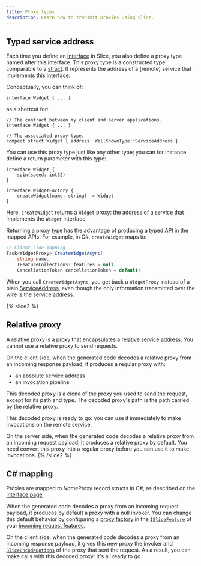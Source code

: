 ```yaml
---
title: Proxy types
description: Learn how to transmit proxies using Slice.
---
```


## Typed service address

Each time you define an [interface](interface) in Slice, you also define a proxy type named after this interface. This
proxy type is a constructed type comparable to a [struct](struct-types). It represents the address of a (remote) service
that implements this interface.

Conceptually, you can think of:

```slice
interface Widget { ... }
```

as a shortcut for:

```slice
// The contract between my client and server applications.
interface Widget { ... }

// The associated proxy type.
compact struct Widget { address: WellKnownType::ServiceAddress }
```

You can use this proxy type just like any other type; you can for instance define a return parameter with this type:

```slice
interface Widget {
    spin(speed: int32)
}

interface WidgetFactory {
    createWidget(name: string) -> Widget
}
```

Here, `createWidget` returns a `Widget` proxy: the address of a service that implements the `Widget` interface.

Returning a proxy type has the advantage of producing a typed API in the mapped APIs. For example, in C#, `createWidget`
maps to:

```csharp
// Client-side mapping
Task<WidgetProxy> CreateWidgetAsync(
    string name,
    IFeatureCollections? features = null,
    CancellationToken cancellationToken = default);
```

When you call `CreateWidgetAsync`, you get back a `WidgetProxy` instead of a plain
[ServiceAddress][csharp-service-address], even though the only information transmitted over the wire is the service
address.

{% slice2 %}

## Relative proxy

A relative proxy is a proxy that encapsulates a [relative service address][relative-service-address]. You cannot use a
relative proxy to send requests.

On the client side, when the generated code decodes a relative proxy from an incoming response payload, it produces a
regular proxy with:

- an absolute service address
- an invocation pipeline

This decoded proxy is a clone of the proxy you used to send the request, except for its path and type. The decoded
proxy's path is the path carried by the relative proxy.

This decoded proxy is ready to go: you can use it immediately to make invocations on the remote service.

On the server side, when the generated code decodes a relative proxy from an incoming request payload, it produces a
relative proxy by default. You need convert this proxy into a regular proxy before you can use it to make invocations.
{% /slice2 %}

## C# mapping

Proxies are mapped to *Name*Proxy record structs in C#, as described on the [interface page](interface#c#-mapping).

When the generated code decodes a proxy from an incoming request payload, it produces by default a proxy with a null
invoker. You can change this default behavior by configuring a [proxy factory][proxy-factory] in the
[`ISliceFeature`][slice-feature] of your [incoming request features][incoming-request-features].

On the client side, when the generated code decodes a proxy from an incoming response payload, it gives this new proxy
the invoker and [`SliceEncodeOptions`][encode-options] of the proxy that sent the request. As a result, you can make
calls with this decoded proxy: it's all ready to go.

[csharp-service-address]: csharp:IceRpc.ServiceAddress
[encode-options]: csharp:IceRpc.Slice.SliceEncodeOptions
[incoming-request-features]: ../../icerpc/dispatch/incoming-request#request-features
[proxy-factory]: csharp:IceRpc.Slice.ISliceFeature#IceRpc_Slice_ISliceFeature_ProxyFactory
[relative-service-address]: ../../icerpc/invocation/service-address#relative-service-address
[slice-feature]: csharp:IceRpc.Slice.ISliceFeature
